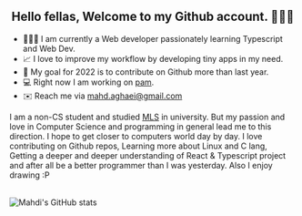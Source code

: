 <h2 align='center'>Hello fellas, Welcome to my Github account. 👨🏻‍💻 </h2>

- 🙋🏻‍♂️ I am currently a Web developer passionately learning Typescript and Web Dev.
- 📈 I love to improve my workflow by developing tiny apps in my need.
- 🔭 My goal for 2022 is to contribute on Github more than last year.
- 💻 Right now I am working on [pam](https://github.com/MahdiAghaei1/pam).
- ✉️ Reach me via [mahd.aghaei@gmail.com](mailto:mahd.agahei@gmail.com)


<p align='left'>
I am a non-CS student and studied <a href='https://en.wikipedia.org/wiki/Medical_laboratory_scientist'>MLS</a> in university. But my passion and love in Computer Science and programming in general lead me to this direction. I hope to get closer to computers world day by day.
I love contributing on Github repos, Learning more about Linux and C lang, Getting a deeper and deeper understanding of React & Typescript project and after all be a better programmer than I was yesterday.
Also I enjoy drawing :P
</p>

<br />

<img align='center' alt="Mahdi's GitHub stats" src='https://github-readme-stats.vercel.app/api?username=MahdiAghaei1&count_private=true&show-icons=true&theme=tokyonight' />
